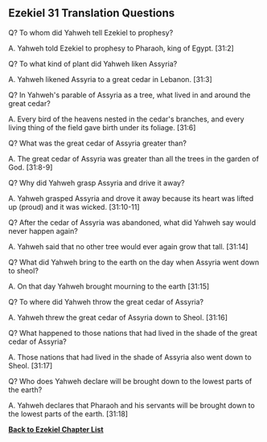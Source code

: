 ## Ezekiel 31 Translation Questions ##

Q? To whom did Yahweh tell Ezekiel to prophesy?

A. Yahweh told Ezekiel to prophesy to Pharaoh, king of Egypt. [31:2]

Q? To what kind of plant did Yahweh liken Assyria?

A. Yahweh likened Assyria to a great cedar in Lebanon. [31:3]

Q? In Yahweh's parable of Assyria as a tree, what lived in and around the great cedar?

A. Every bird of the heavens nested in the cedar's branches, and every living thing of the field gave birth under its foliage. [31:6]

Q? What was the great cedar of Assyria greater than?

A. The great cedar of Assyria was greater than all the trees in the garden of God. [31:8-9]

Q? Why did Yahweh grasp Assyria and drive it away?

A. Yahweh grasped Assyria and drove it away because its heart was lifted up (proud) and it was wicked. [31:10-11]

Q? After the cedar of Assyria was abandoned, what did Yahweh say would never happen again?

A. Yahweh said that no other tree would ever again grow that tall. [31:14]

Q? What did Yahweh bring to the earth on the day when Assyria went down to sheol?

A. On that day Yahweh brought mourning to the earth [31:15]

Q? To where did Yahweh throw the great cedar of Assyria?

A. Yahweh threw the great cedar of Assyria down to Sheol. [31:16]

Q? What happened to those nations that had lived in the shade of the great cedar of Assyria?

A. Those nations that had lived in the shade of Assyria also went down to Sheol. [31:17]

Q? Who does Yahweh declare will be brought down to the lowest parts of the earth?

A. Yahweh declares that Pharaoh and his servants will be brought down to the lowest parts of the earth. [31:18]

__[Back to Ezekiel Chapter List](./)__

